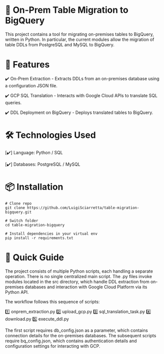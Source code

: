 # 📌 On-Prem Table Migration to BigQuery
This project contains a tool for migrating on-premises tables to BigQuery, written in Python.
In particular, the current modules allow the migration of table DDLs from PostgreSQL and MySQL to BigQuery.

# 🚀 Features
✔️ On-Prem Extraction - Extracts DDLs from an on-premises database using a configuration JSON file.

✔️ GCP SQL Translation - Interacts with Google Cloud APIs to translate SQL queries.

✔️ DDL Deployment on BigQuery - Deploys translated tables to BigQuery.

# 🛠️ Technologies Used

[✔️] Language: Python / SQL

[✔️] Databases: PostgreSQL / MySQL

# 📦 **Installation**

    # Clone repo
    git clone https://github.com/LuigiSciarretta/table-migration-bigquery.git

    # Switch folder
    cd table-migration-bigquery

    # Install dependencies in your virtual env
    pip install -r requirements.txt  

# 📄 Quick Guide

The project consists of multiple Python scripts, each handling a separate operation. There is no single centralized main script.
The .py files invoke modules located in the src directory, which handle DDL extraction from on-premises databases and interaction with Google Cloud Platform via its Python API.

The workflow follows this sequence of scripts:

1️⃣ onprem_extraction.py
2️⃣ upload_gcp.py
3️⃣ sql_translation_task.py
4️⃣ download.py
5️⃣ execute_ddl.py

The first script requires db_config.json as a parameter, which contains connection details for the on-premises databases.
The subsequent scripts require bq_config.json, which contains authentication details and configuration settings for interacting with GCP.

